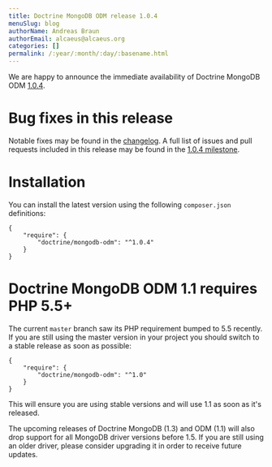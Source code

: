 ```yaml
---
title: Doctrine MongoDB ODM release 1.0.4
menuSlug: blog
authorName: Andreas Braun
authorEmail: alcaeus@alcaeus.org
categories: []
permalink: /:year/:month/:day/:basename.html
---
```

We are happy to announce the immediate availability of Doctrine MongoDB
ODM
[1.0.4](https://github.com/doctrine/mongodb-odm/releases/tag/1.0.4).

Bug fixes in this release
=========================

Notable fixes may be found in the
[changelog](https://github.com/doctrine/mongodb-odm/blob/master/CHANGELOG-1.0.md#104-2015-12-15).
A full list of issues and pull requests included in this release may be
found in the [1.0.4
milestone](https://github.com/doctrine/mongodb-odm/issues?q=milestone%3A1.0.4).

Installation
============

You can install the latest version using the following `composer.json`
definitions:

~~~~ {.sourceCode .json}
{
    "require": {
        "doctrine/mongodb-odm": "^1.0.4"
    }
}
~~~~

Doctrine MongoDB ODM 1.1 requires PHP 5.5+
==========================================

The current `master` branch saw its PHP requirement bumped to 5.5
recently. If you are still using the master version in your project you
should switch to a stable release as soon as possible:

~~~~ {.sourceCode .json}
{
    "require": {
        "doctrine/mongodb-odm": "^1.0"
    }
}
~~~~

This will ensure you are using stable versions and will use 1.1 as soon
as it's released.

The upcoming releases of Doctrine MongoDB (1.3) and ODM (1.1) will also
drop support for all MongoDB driver versions before 1.5. If you are
still using an older driver, please consider upgrading it in order to
receive future updates.
